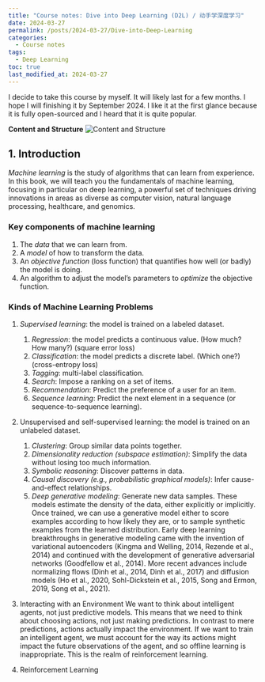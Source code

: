 ```yaml
---
title: "Course notes: Dive into Deep Learning (D2L) / 动手学深度学习"
date: 2024-03-27
permalink: /posts/2024-03-27/Dive-into-Deep-Learning
categories:
  - Course notes
tags:
  - Deep Learning
toc: true
last_modified_at: 2024-03-27
---
```


I decide to take this course by myself. It will likely last for a few months. I hope I will finishing it by September 2024. I like it at the first glance because it is fully open-sourced and I heard that it is quite popular.

**Content and Structure**
![Content and Structure](https://d2l.ai/_images/book-org.svg)

## 1. Introduction

*Machine learning* is the study of algorithms that can learn from experience. In this book, we will teach you the fundamentals of machine learning, focusing in particular on deep learning, a powerful set of techniques driving innovations in areas as diverse as computer vision, natural language processing, healthcare, and genomics.

### Key components of machine learning

1. The *data* that we can learn from.
2. A *model* of how to transform the data.
3. An *objective function* (loss function) that quantifies how well (or badly) the model is doing.
4. An algorithm to adjust the model’s parameters to *optimize* the objective function.

### Kinds of Machine Learning Problems

1. *Supervised learning*: the model is trained on a labeled dataset.
     1. *Regression*: the model predicts a continuous value. (How much? How many?) (square error loss)
     2. *Classification*: the model predicts a discrete label. (Which one?) (cross-entropy loss)
     3. *Tagging*: multi-label classification.
     4. *Search*: Impose a ranking on a set of items.
     5. *Recommendation*: Predict the preference of a user for an item.
     6. *Sequence learning*: Predict the next element in a sequence (or sequence-to-sequence learning).

2. Unsupervised and self-supervised learning: the model is trained on an unlabeled dataset.
     1. *Clustering*: Group similar data points together.
     2. *Dimensionality reduction (subspace estimation)*: Simplify the data without losing too much information.
     3. *Symbolic reasoning*: Discover patterns in data.
     4. *Causal discovery (e.g., probabilistic graphical models)*: Infer cause-and-effect relationships.
     5. *Deep generative modeling*: Generate new data samples. These models estimate the density of the data, either explicitly or implicitly. Once trained, we can use a generative model either to score examples according to how likely they are, or to sample synthetic examples from the learned distribution. Early deep learning breakthroughs in generative modeling came with the invention of variational autoencoders (Kingma and Welling, 2014, Rezende et al., 2014) and continued with the development of generative adversarial networks (Goodfellow et al., 2014). More recent advances include normalizing flows (Dinh et al., 2014, Dinh et al., 2017) and diffusion models (Ho et al., 2020, Sohl-Dickstein et al., 2015, Song and Ermon, 2019, Song et al., 2021).

3. Interacting with an Environment
We want to think about intelligent agents, not just predictive models. This means that we need to think about choosing actions, not just making predictions. In contrast to mere predictions, actions actually impact the environment. If we want to train an intelligent agent, we must account for the way its actions might impact the future observations of the agent, and so offline learning is inappropriate. This is the realm of reinforcement learning.

4. Reinforcement Learning